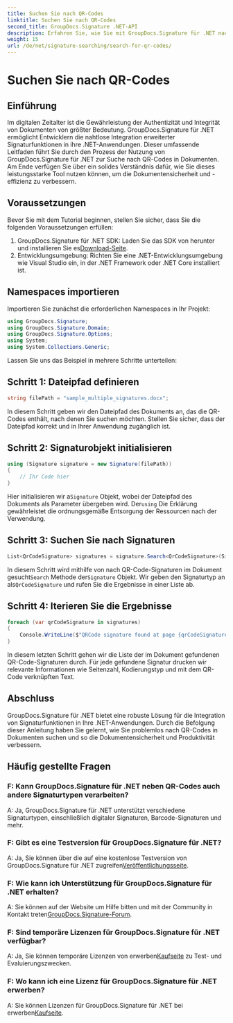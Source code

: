 ```yaml
---
title: Suchen Sie nach QR-Codes
linktitle: Suchen Sie nach QR-Codes
second_title: GroupDocs.Signature .NET-API
description: Erfahren Sie, wie Sie mit GroupDocs.Signature für .NET nach QR-Codes in Dokumenten suchen. Erhöhen Sie mühelos die Dokumentensicherheit.
weight: 15
url: /de/net/signature-searching/search-for-qr-codes/
---
```


# Suchen Sie nach QR-Codes

## Einführung

Im digitalen Zeitalter ist die Gewährleistung der Authentizität und Integrität von Dokumenten von größter Bedeutung. GroupDocs.Signature für .NET ermöglicht Entwicklern die nahtlose Integration erweiterter Signaturfunktionen in ihre .NET-Anwendungen. Dieser umfassende Leitfaden führt Sie durch den Prozess der Nutzung von GroupDocs.Signature für .NET zur Suche nach QR-Codes in Dokumenten. Am Ende verfügen Sie über ein solides Verständnis dafür, wie Sie dieses leistungsstarke Tool nutzen können, um die Dokumentensicherheit und -effizienz zu verbessern.

## Voraussetzungen

Bevor Sie mit dem Tutorial beginnen, stellen Sie sicher, dass Sie die folgenden Voraussetzungen erfüllen:

1.  GroupDocs.Signature für .NET SDK: Laden Sie das SDK von herunter und installieren Sie es[Download-Seite](https://releases.groupdocs.com/signature/net/).
2. Entwicklungsumgebung: Richten Sie eine .NET-Entwicklungsumgebung wie Visual Studio ein, in der .NET Framework oder .NET Core installiert ist.

## Namespaces importieren

Importieren Sie zunächst die erforderlichen Namespaces in Ihr Projekt:

```csharp
using GroupDocs.Signature;
using GroupDocs.Signature.Domain;
using GroupDocs.Signature.Options;
using System;
using System.Collections.Generic;
```

Lassen Sie uns das Beispiel in mehrere Schritte unterteilen:

## Schritt 1: Dateipfad definieren

```csharp
string filePath = "sample_multiple_signatures.docx";
```

In diesem Schritt geben wir den Dateipfad des Dokuments an, das die QR-Codes enthält, nach denen Sie suchen möchten. Stellen Sie sicher, dass der Dateipfad korrekt und in Ihrer Anwendung zugänglich ist.

## Schritt 2: Signaturobjekt initialisieren

```csharp
using (Signature signature = new Signature(filePath))
{
    // Ihr Code hier
}
```

 Hier initialisieren wir a`Signature` Objekt, wobei der Dateipfad des Dokuments als Parameter übergeben wird. Der`using` Die Erklärung gewährleistet die ordnungsgemäße Entsorgung der Ressourcen nach der Verwendung.

## Schritt 3: Suchen Sie nach Signaturen

```csharp
List<QrCodeSignature> signatures = signature.Search<QrCodeSignature>(SignatureType.QrCode);
```

 In diesem Schritt wird mithilfe von nach QR-Code-Signaturen im Dokument gesucht`Search` Methode der`Signature` Objekt. Wir geben den Signaturtyp an als`QrCodeSignature` und rufen Sie die Ergebnisse in einer Liste ab.

## Schritt 4: Iterieren Sie die Ergebnisse

```csharp
foreach (var qrCodeSignature in signatures)
{
    Console.WriteLine($"QRCode signature found at page {qrCodeSignature.PageNumber} with type {qrCodeSignature.EncodeType.TypeName} and text {qrCodeSignature.Text}");
}
```

In diesem letzten Schritt gehen wir die Liste der im Dokument gefundenen QR-Code-Signaturen durch. Für jede gefundene Signatur drucken wir relevante Informationen wie Seitenzahl, Kodierungstyp und mit dem QR-Code verknüpften Text.

## Abschluss

GroupDocs.Signature für .NET bietet eine robuste Lösung für die Integration von Signaturfunktionen in Ihre .NET-Anwendungen. Durch die Befolgung dieser Anleitung haben Sie gelernt, wie Sie problemlos nach QR-Codes in Dokumenten suchen und so die Dokumentensicherheit und Produktivität verbessern.

## Häufig gestellte Fragen

### F: Kann GroupDocs.Signature für .NET neben QR-Codes auch andere Signaturtypen verarbeiten?
A: Ja, GroupDocs.Signature für .NET unterstützt verschiedene Signaturtypen, einschließlich digitaler Signaturen, Barcode-Signaturen und mehr.

### F: Gibt es eine Testversion für GroupDocs.Signature für .NET?
 A: Ja, Sie können über die auf eine kostenlose Testversion von GroupDocs.Signature für .NET zugreifen[Veröffentlichungsseite](https://releases.groupdocs.com/).

### F: Wie kann ich Unterstützung für GroupDocs.Signature für .NET erhalten?
 A: Sie können auf der Website um Hilfe bitten und mit der Community in Kontakt treten[GroupDocs.Signature-Forum](https://forum.groupdocs.com/c/signature/13).

### F: Sind temporäre Lizenzen für GroupDocs.Signature für .NET verfügbar?
 A: Ja, Sie können temporäre Lizenzen von erwerben[Kaufseite](https://purchase.groupdocs.com/temporary-license/) zu Test- und Evaluierungszwecken.

### F: Wo kann ich eine Lizenz für GroupDocs.Signature für .NET erwerben?
 A: Sie können Lizenzen für GroupDocs.Signature für .NET bei erwerben[Kaufseite](https://purchase.groupdocs.com/buy).